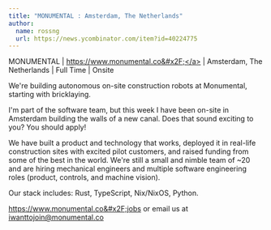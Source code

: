 ```yaml
---
title: "MONUMENTAL : Amsterdam, The Netherlands"
author:
  name: rossng
  url: https://news.ycombinator.com/item?id=40224775
---
```

MONUMENTAL | <a href="https:&#x2F;&#x2F;www.monumental.co&#x2F;" rel="nofollow">https:&#x2F;&#x2F;www.monumental.co&#x2F;</a> | Amsterdam, The Netherlands | Full Time | Onsite

We&#x27;re building autonomous on-site construction robots at Monumental, starting with bricklaying.

I&#x27;m part of the software team, but this week I have been on-site in Amsterdam building the walls of a new canal. Does that sound exciting to you? You should apply!

We have built a product and technology that works, deployed it in real-life construction sites with excited pilot customers, and raised funding from some of the best in the world. We&#x27;re still a small and nimble team of ~20 and are hiring mechanical engineers and multiple software engineering roles (product, controls, and machine vision).

Our stack includes: Rust, TypeScript, Nix&#x2F;NixOS, Python.

<a href="https:&#x2F;&#x2F;www.monumental.co&#x2F;jobs" rel="nofollow">https:&#x2F;&#x2F;www.monumental.co&#x2F;jobs</a> or email us at iwanttojoin@monumental.co
